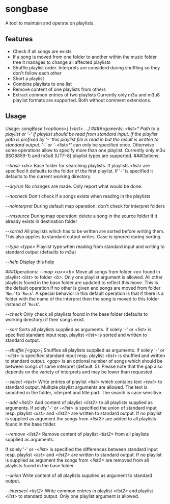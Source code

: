 # songbase
A tool to maintain and operate on playlists.
## features
* Check if all songs are exists
* If a song is moved from one folder to another within the music folder tree it manages to change all affected playlists
* Shuffle playlist order. Interprets are considerd during shuffling so they don't follow each other
* Short a playlist
* Combine playlists to one list
* Remove content of one playlists from others
* Extract common entries of two playlists
Currently only m3u and m3u8 playlist formats are supported. Both without comment extensions.
## Usage
Usage: *songBase [\<options\>] [\<list\> ...]*
###Arguments:
*\<list>\* Path to a playlist or '*-*' if playlist should be read from standard input.
If the playlist path is prefixed by '*-*' this playlist file is read in but the result is written to standard output.
'*-*' or '*-\<list\>*' can only be specified once.
Otherwise some operations allow to specify more than one playlist.
Currently only m3u (ISO8859-1) and m3u8 (UTF-8) playlist types are supported.
###Options:

*--base \<dir\>* Base folder for searching playlists. If playlists *\<list\>* are specified it defaults to the folder of the first playlist.
If '*-*' is specified it defaults to the current working directory.

*--dryrun* No changes are made. Only report what would be done.

*--nocheck* Don't check if a songs exists when reading in the playlists

*--nointerpret* During default map operation: don't check for interpret folders

*--rmsource* During map operation: delete a song in the source folder if it already exists in destination folder

*--sorted*  All playlists which has to be written are sorted before writing them.
This also applies to standard output writes.
Case is ignored during sorting.

*--type \<type\>* Playlist type when reading from standard input and writing to standard output (defaults to m3u)

*--help* Display this help

###Operations:
*--map \<a\>=\<b\>* Move all songs from folder *\<a\>* found in playlist *\<list\>* to folder *\<b\>*.
Only one playlist argument is allowed.
All other playlists found in the base folder are updated to reflect this move.
This is the default operation if no other is given and songs are moved from folder '`Neu`' to '`Rock`'.
A special behavior in this default operation is that if there is a folder with the name of the interpret
then the song is moved to this folder instead of '`Rock`'.

*--check* Only check all playlists found in the base folder (defaults to working directory) if their songs exist.

*--sort* Sorts all playlists supplied as arguments.
If solely '*-*' or *\<list\>* is specified standard input resp. playlist *\<list\>* is sorted and written to standard output.

*--shuffle [\<gap\>]* Shuffles all playlists supplied as arguments.
If solely '*-*' or *-\<list\>* is specified standard input resp. playlist *\<list\>* is shuffled and written to standard output.
*\<gap\>* is an optional number of songs which should be between songs of same interpret (default: 5).
Please note that the gap also depends on the variety of interprets and may be lower than requested.

*--select \<text\>* Write entries of playlist *\<list\>* which contains text *\<text\>* to standard output.
Multiple playlist arguments are allowed.
The text is searched in the folder, interpret and title part.
The search is case sensitive.
                    
*--add \<list2\>* Add content of playlist *\<list2\>* to all playlists supplied as arguments.
If solely '-' or *-\<list\>* is specified the union of standard input resp. playlist *\<list\>* and *\<list2\>* are written to standard output.
If no playlist is supplied as argument the songs from *\<list2\>* are added to all playlists found in the base folder.
                    
*--remove \<list2\>* Remove content of playlist *\<list2\>* from all playlists supplied as arguments. 

If solely '-' or *-\<list\>* is specified the differences between standard input resp. playlist *\<list\>* and *\<list2\>* are written to standard output.
If no playlist is supplied as argument the songs from *\<list2\>* are removed from all playlists found in the base folder.
                    
*--union* Write content of all playlists supplied as argument to standard output.

*--intersect \<list2\>* Write common entries in playlist *\<list2\>* and playlist *\<list\>* to standard output. Only one playlist argument is allowed.
